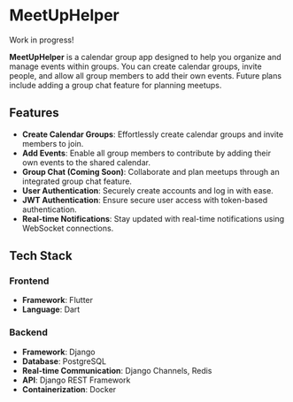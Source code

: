 # MeetUpHelper
Work in progress!

**MeetUpHelper** is a calendar group app designed to help you organize and manage events within groups. You can create calendar groups, invite people, and allow all group members to add their own events. Future plans include adding a group chat feature for planning meetups.

## Features

- **Create Calendar Groups**: Effortlessly create calendar groups and invite members to join.
- **Add Events**: Enable all group members to contribute by adding their own events to the shared calendar.
- **Group Chat (Coming Soon)**: Collaborate and plan meetups through an integrated group chat feature.
- **User Authentication**: Securely create accounts and log in with ease.
- **JWT Authentication**: Ensure secure user access with token-based authentication.
- **Real-time Notifications**: Stay updated with real-time notifications using WebSocket connections.


## Tech Stack

### Frontend

- **Framework**: Flutter
- **Language**: Dart

### Backend

- **Framework**: Django
- **Database**: PostgreSQL
- **Real-time Communication**: Django Channels, Redis
- **API**: Django REST Framework
- **Containerization**: Docker
